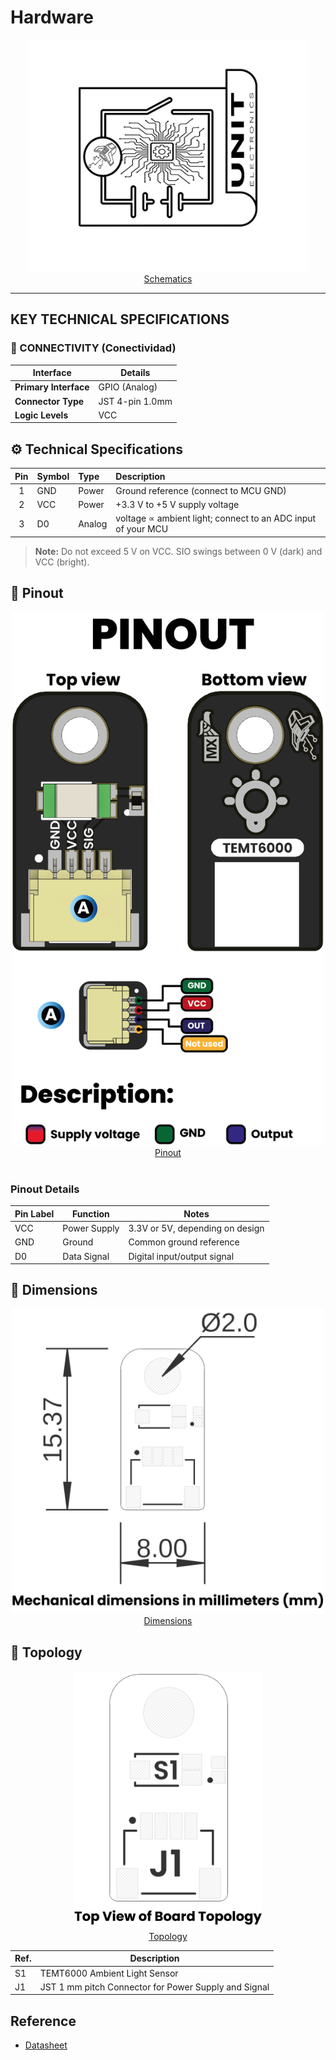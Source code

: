 # Hardware
<div align="center">
    <a href="./unit_sch_V_0_0_1_ue0098_TEMT6000.pdf"><img src="resources/Schematics_icon.jpg?raw=false" width="450px" alt="Schematics"/><br/> Schematics</a>
</div>

---


## KEY TECHNICAL SPECIFICATIONS

<!-- 
========================================
EDITABLE SPECIFICATIONS TEMPLATE
========================================
Edita los valores a continuación según necesites.
El formato se mantendrá automáticamente en el PDF generado.
-->

### 🔌 CONNECTIVITY (Conectividad)
<!-- Edita las interfaces y conectores disponibles -->
| Interface | Details |
|-----------|---------|
| **Primary Interface** | GPIO (Analog) |
| **Connector Type** | JST 4-pin 1.0mm |
| **Logic Levels** | VCC |


## ⚙️ Technical Specifications

<div align="center">

| Pin | Symbol | Type     | Description                                                                 |
| :---: | :----- | :------- | :-------------------------------------------------------------------------- |
| 1     | GND    | Power    | Ground reference (connect to MCU GND)                                       |
| 2     | VCC    | Power    | +3.3 V to +5 V supply voltage                                               |
| 3     | D0     | Analog   | voltage ∝ ambient light; connect to an ADC input of your MCU |
</div>

> **Note:** Do not exceed 5 V on VCC. SIO swings between 0 V (dark) and VCC (bright).

## 🔌 Pinout

<div align="center">
    <a href="#"><img src="resources/unit_pinout_v_0_0_1_ue0098_temt600_ambient_light_sensor_en.jpg" width="500px"><br/>Pinout</a>
    <br/><br/>

</div>

### **Pinout Details**


| Pin Label | Function        | Notes                             |
|-----------|-----------------|-----------------------------------|
| VCC       | Power Supply    | 3.3V or 5V, depending on design    |
| GND       | Ground          | Common ground reference            |
| D0        | Data Signal     | Digital input/output signal        |

## 📏 Dimensions

<div align="center">
<a href="./resources/unit_dimension_V_0_0_1_ue0098_TEMT6000.png"><img src="./resources/unit_dimension_V_0_0_1_ue0098_TEMT6000.png" width="500px"><br/> Dimensions</a>
</div>

## 📃 Topology

<div align="center">
<a href="./resources/unit_topology_V_0_0_1_ue0098_TEMT6000.png"><img src="./resources/unit_topology_V_0_0_1_ue0098_TEMT6000.png" width="300px"><br/> Topology</a>

| Ref. | Description                              |
|------|------------------------------------------|
| S1   | TEMT6000 Ambient Light Sensor            |
| J1   | JST 1 mm pitch Connector for Power Supply and Signal |

</div>

## Reference 

- [Datasheet](https://www.vishay.com/docs/84374/temt6000.pdf)